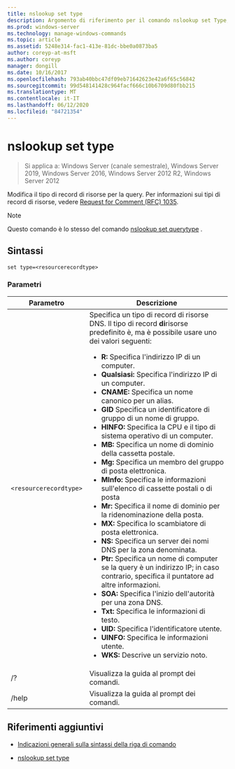 ```yaml
---
title: nslookup set type
description: Argomento di riferimento per il comando nslookup set Type, che consente di modificare il tipo di record di risorse per la query.
ms.prod: windows-server
ms.technology: manage-windows-commands
ms.topic: article
ms.assetid: 5248e314-fac1-413e-81dc-bbe0a0873ba5
author: coreyp-at-msft
ms.author: coreyp
manager: dongill
ms.date: 10/16/2017
ms.openlocfilehash: 793ab40bbc47df09eb71642623e42a6f65c56842
ms.sourcegitcommit: 99d548141428c964facf666c10b6709d80fbb215
ms.translationtype: MT
ms.contentlocale: it-IT
ms.lasthandoff: 06/12/2020
ms.locfileid: "84721354"
---
```

# <a name="nslookup-set-type"></a>nslookup set type

> Si applica a: Windows Server (canale semestrale), Windows Server 2019, Windows Server 2016, Windows Server 2012 R2, Windows Server 2012

Modifica il tipo di record di risorse per la query. Per informazioni sui tipi di record di risorse, vedere [Request for Comment (RFC) 1035](https://tools.ietf.org/html/rfc1035).

> [!NOTE]
> Questo comando è lo stesso del comando [nslookup set querytype](nslookup-set-querytype.md) .

## <a name="syntax"></a>Sintassi

```
set type=<resourcerecordtype>
```

### <a name="parameters"></a>Parametri

| Parametro | Descrizione |
| --------- | ----------- |
| `<resourcerecordtype>` | Specifica un tipo di record di risorse DNS. Il tipo di record **di**risorse predefinito è, ma è possibile usare uno dei valori seguenti:<ul><li>**R:** Specifica l'indirizzo IP di un computer.</li><li>**Qualsiasi:** Specifica l'indirizzo IP di un computer.</li><li>**CNAME:** Specifica un nome canonico per un alias.</li><li>**GID** Specifica un identificatore di gruppo di un nome di gruppo.</li><li>**HINFO:** Specifica la CPU e il tipo di sistema operativo di un computer.</li><li>**MB:** Specifica un nome di dominio della cassetta postale.</li><li>**Mg:** Specifica un membro del gruppo di posta elettronica.</li><li>**MInfo:** Specifica le informazioni sull'elenco di cassette postali o di posta</li><li>**Mr:** Specifica il nome di dominio per la ridenominazione della posta.</li><li>**MX:** Specifica lo scambiatore di posta elettronica.</li><li>**NS:** Specifica un server dei nomi DNS per la zona denominata.</li><li>**Ptr:** Specifica un nome di computer se la query è un indirizzo IP; in caso contrario, specifica il puntatore ad altre informazioni.</li><li>**SOA:** Specifica l'inizio dell'autorità per una zona DNS.</li><li>**Txt:** Specifica le informazioni di testo.</li><li>**UID:** Specifica l'identificatore utente.</li><li>**UINFO:** Specifica le informazioni utente.</li><li>**WKS:** Descrive un servizio noto.</li></ul> |
| /? | Visualizza la guida al prompt dei comandi. |
| /help | Visualizza la guida al prompt dei comandi. |

## <a name="additional-references"></a>Riferimenti aggiuntivi

- [Indicazioni generali sulla sintassi della riga di comando](command-line-syntax-key.md)

- [nslookup set type](nslookup-set-querytype.md)

